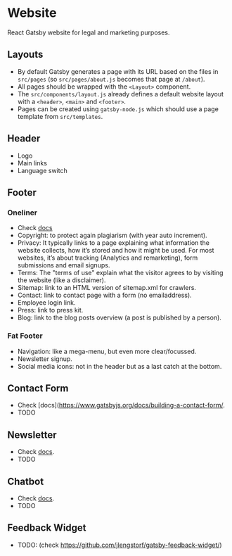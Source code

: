 # Website

React Gatsby website for legal and marketing purposes.

## Layouts
- By default Gatsby generates a page with its URL based on the files in `src/pages` (so `src/pages/about.js` becomes that page at `/about`).
- All pages should be wrapped with the `<Layout>` component.
- The `src/components/layout.js` already defines a default website layout with a `<header>`, `<main>` and `<footer>`.
- Pages can be created using `gatsby-node.js` which should use a page template from `src/templates`.

## Header
- Logo
- Main links
- Language switch

## Footer

### Oneliner
- Check [docs](https://www.orbitmedia.com/blog/website-footer-design-best-practices/)
- Copyright: to protect again plagiarism (with year auto increment).
- Privacy: It typically links to a page explaining what information the website collects, how it’s stored and how it might be used. For most websites, it’s about tracking (Analytics and remarketing), form submissions and email signups.
- Terms: The "terms of use" explain what the visitor agrees to by visiting the website (like a disclaimer).
- Sitemap: link to an HTML version of sitemap.xml for crawlers.
- Contact: link to contact page with a form (no emailaddress).
- Employee login link.
- Press: link to press kit.
- Blog: link to the blog posts overview (a post is published by a person).

### Fat Footer
- Navigation: like a mega-menu, but even more clear/focussed.
- Newsletter signup.
- Social media icons: not in the header but as a last catch at the bottom.

## Contact Form
- Check [docs](https://www.gatsbyjs.org/docs/building-a-contact-form/.
- TODO

## Newsletter
- Check [docs](https://www.gatsbyjs.org/packages/gatsby-plugin-mailchimp/).
- TODO

## Chatbot
- Check [docs](https://www.gatsbyjs.org/packages/gatsby-plugin-crisp-chat/).
- TODO

## Feedback Widget
- TODO: (check https://github.com/jlengstorf/gatsby-feedback-widget/)
